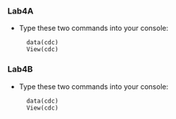 ### Lab4A

* Type these two commands into your console:

        data(cdc)
        View(cdc)


### Lab4B

* Type these two commands into your console:

        data(cdc)
        View(cdc)